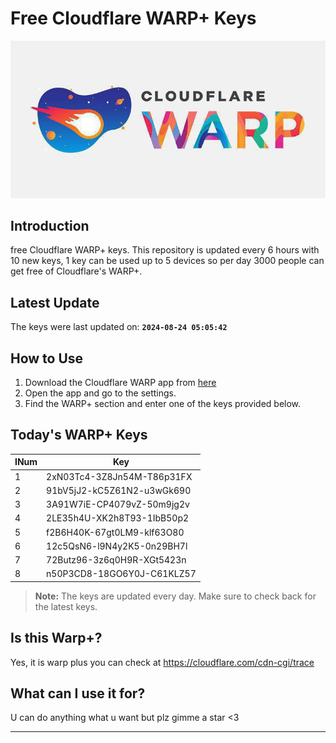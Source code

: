 
# Free Cloudflare WARP+ Keys

![Banner](asset/IMG_20240629_142710_129.jpg)

## Introduction

free Cloudflare WARP+ keys. This repository is updated every 6 hours with 10 new keys, 1 key can be used up to 5 devices so per day 3000 people can get free of Cloudflare's WARP+.

## Latest Update

The keys were last updated on: **`2024-08-24 05:05:42`**

## How to Use

1. Download the Cloudflare WARP app from [here](https://1.1.1.1/)
2. Open the app and go to the settings.
3. Find the WARP+ section and enter one of the keys provided below.

## Today's WARP+ Keys

| INum | Key |
|-------|-----|
| 1     | 2xN03Tc4-3Z8Jn54M-T86p31FX               |
| 2     | 91bV5jJ2-kC5Z61N2-u3wGk690               |
| 3     | 3A91W7iE-CP4079vZ-50m9jg2v               |
| 4     | 2LE35h4U-XK2h8T93-1IbB50p2               |
| 5     | f2B6H40K-67gt0LM9-klf63O80               |
| 6     | 12c5QsN6-l9N4y2K5-0n29BH7l               |
| 7     | 72Butz96-3z6q0H9R-XGt5423n               |
| 8     | n50P3CD8-18GO6Y0J-C61KLZ57               |


> **Note:** The keys are updated every day. Make sure to check back for the latest keys.

## Is this Warp+?

Yes, it is warp plus you can check at https://cloudflare.com/cdn-cgi/trace

## What can I use it for?
U can do anything what u want but plz gimme a star <3

---
